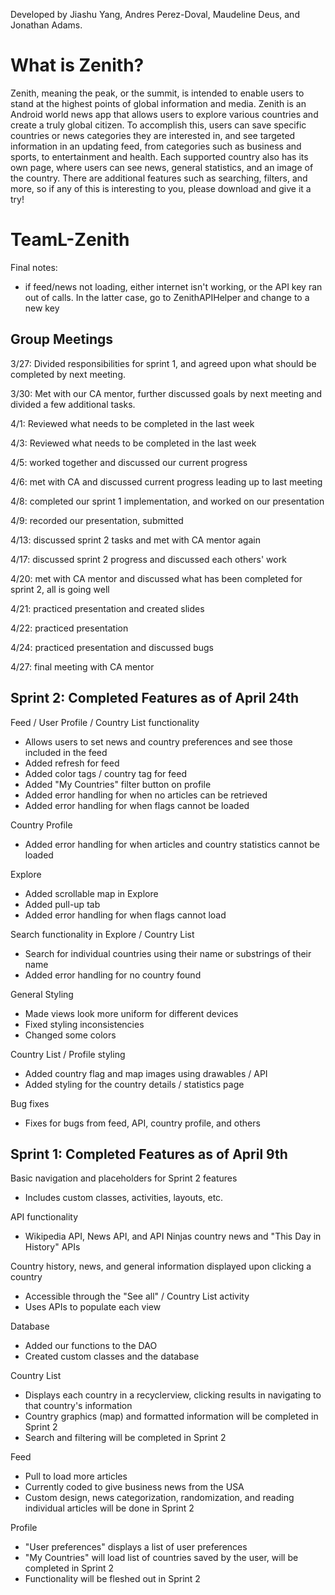 Developed by Jiashu Yang, Andres Perez-Doval, Maudeline Deus, and Jonathan Adams.

# What is Zenith?
Zenith, meaning the peak, or the summit, is intended to enable users to stand at the highest points of global information and media. Zenith is an Android world news app that allows users to explore various countries and create a truly global citizen. To accomplish this, users can save specific countries or news categories they are interested in, and see targeted information in an updating feed, from categories such as business and sports, to entertainment and health. Each supported country also has its own page, where users can see news, general statistics, and an image of the country. There are additional features such as searching, filters, and more, so if any of this is interesting to you, please download and give it a try!

# TeamL-Zenith

Final notes:
- if feed/news not loading, either internet isn't working, or the API key ran out of calls. In the latter case, go to ZenithAPIHelper and change to a new key

## Group Meetings

3/27: Divided responsibilities for sprint 1, and agreed upon what should be completed by next meeting.

3/30: Met with our CA mentor, further discussed goals by next meeting and divided a few additional tasks.

4/1: Reviewed what needs to be completed in the last week

4/3: Reviewed what needs to be completed in the last week

4/5: worked together and discussed our current progress

4/6: met with CA and discussed current progress leading up to last meeting

4/8: completed our sprint 1 implementation, and worked on our presentation

4/9: recorded our presentation, submitted

4/13: discussed sprint 2 tasks and met with CA mentor again

4/17: discussed sprint 2 progress and discussed each others' work

4/20: met with CA mentor and discussed what has been completed for sprint 2, all is going well

4/21: practiced presentation and created slides

4/22: practiced presentation

4/24: practiced presentation and discussed bugs

4/27: final meeting with CA mentor

## Sprint 2: Completed Features as of April 24th ##
Feed / User Profile / Country List functionality
- Allows users to set news and country preferences and see those included in the feed
- Added refresh for feed
- Added color tags / country tag for feed
- Added "My Countries" filter button on profile
- Added error handling for when no articles can be retrieved
- Added error handling for when flags cannot be loaded

Country Profile
- Added error handling for when articles and country statistics cannot be loaded

Explore
- Added scrollable map in Explore
- Added pull-up tab
- Added error handling for when flags cannot load

Search functionality in Explore / Country List
- Search for individual countries using their name or substrings of their name
- Added error handling for no country found

General Styling
- Made views look more uniform for different devices
- Fixed styling inconsistencies
- Changed some colors

Country List / Profile styling
- Added country flag and map images using drawables / API
- Added styling for the country details / statistics page

Bug fixes
- Fixes for bugs from feed, API, country profile, and others

## Sprint 1: Completed Features as of April 9th
Basic navigation and placeholders for Sprint 2 features
- Includes custom classes, activities, layouts, etc.

API functionality
- Wikipedia API, News API, and API Ninjas country news and "This Day in History" APIs

Country history, news, and general information displayed upon clicking a country
- Accessible through the "See all" / Country List activity
- Uses APIs to populate each view

Database
- Added our functions to the DAO
- Created custom classes and the database

Country List
- Displays each country in a recyclerview, clicking results in navigating to that country's information
- Country graphics (map) and formatted information will be completed in Sprint 2
- Search and filtering will be completed in Sprint 2

Feed
- Pull to load more articles
- Currently coded to give business news from the USA
- Custom design, news categorization, randomization, and reading individual articles will be done in Sprint 2

Profile
- "User preferences" displays a list of user preferences
- "My Countries" will load list of countries saved by the user, will be completed in Sprint 2
- Functionality will be fleshed out in Sprint 2
